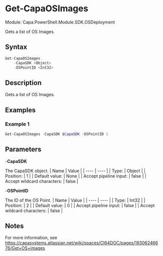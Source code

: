 # Get-CapaOSImages
Module: Capa.PowerShell.Module.SDK.OSDeployment

Gets a list of OS Images.

## Syntax

```powershell
Get-CapaOSImages
	-CapaSDK <Object>
	-OSPointID <Int32>
```

## Description

Gets a list of OS Images.

## Examples

### Example 1
```powershell
Get-CapaOSImages -CapaSDK $CapaSDK -OSPointID 1
```
    

## Parameters

-**CapaSDK**

The CapaSDK object.
| Name | Value |
| ---- | ---- |
| Type: | Object |
| Position: | 1 | 
| Default value: | None | 
| Accept pipeline input: | false | 
| Accept wildcard characters: | false | 

-**OSPointID**

The ID of the OS Point.
| Name | Value |
| ---- | ---- |
| Type: | Int32 |
| Position: | 2 | 
| Default value: | 0 | 
| Accept pipeline input: | false | 
| Accept wildcard characters: | false | 


## Notes

For more information, see https://capasystems.atlassian.net/wiki/spaces/CI64DOC/pages/19306246676/Get+OS+images
